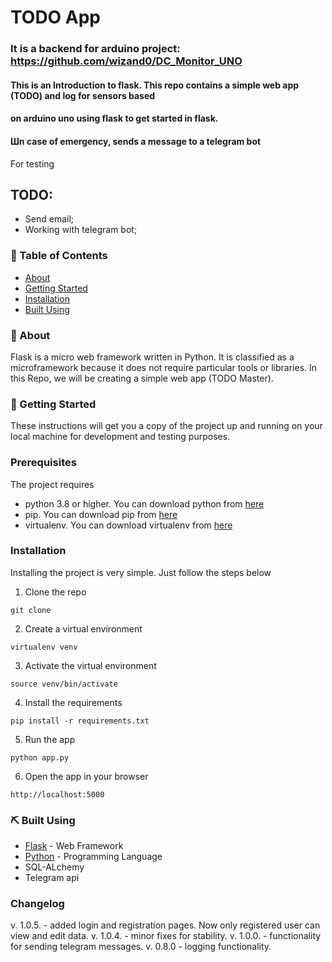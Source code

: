 # TODO App

### It is a backend for arduino project: https://github.com/wizand0/DC_Monitor_UNO

#### This is an Introduction to flask. This repo contains a simple web app (TODO) and log for sensors based 
#### on arduino uno using flask to get started in flask.
#### Шn case of emergency, sends a message to a telegram bot

For testing

## TODO:
- Send email;
- Working with telegram bot;

### 📝 Table of Contents

- [About](#about)
- [Getting Started](#getting_started)
- [Installation](#installation)
- [Built Using](#built_using)

### 🧐 About <a name = "about"></a>

Flask is a micro web framework written in Python. It is classified as a microframework because it does not require particular tools or libraries.
In this Repo, we will be creating a simple web app (TODO Master).

### 🏁 Getting Started <a name = "getting_started"></a>

These instructions will get you a copy of the project up and running on your local machine for development and testing purposes.

### Prerequisites

The project requires 

- python 3.8 or higher. You can download python from [here](https://www.python.org/downloads/)
- pip. You can download pip from [here](https://pip.pypa.io/en/stable/installing/)
- virtualenv. You can download virtualenv from [here](https://virtualenv.pypa.io/en/latest/installation.html)


### Installation <a name = "installation"></a>

Installing the project is very simple. Just follow the steps below

1. Clone the repo

```
git clone
```

2. Create a virtual environment

```
virtualenv venv
```

3. Activate the virtual environment

```
source venv/bin/activate
```

4. Install the requirements

```
pip install -r requirements.txt
```

5. Run the app

```
python app.py
```

6. Open the app in your browser

```
http://localhost:5000
```



### ⛏️ Built Using <a name = "built_using"></a>

- [Flask](https://flask.palletsprojects.com/en/1.1.x/) - Web Framework
- [Python](https://www.python.org/) - Programming Language
- SQL-ALchemy
- Telegram api

### Changelog
v. 1.0.5. - added login and registration pages. Now only registered user can view and edit data.
v. 1.0.4. - minor fixes for stability.
v. 1.0.0. - functionality for sending telegram messages.
v. 0.8.0 - logging functionality.